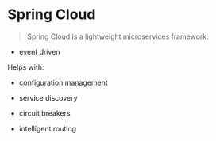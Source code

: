 # Spring Cloud

> Spring Cloud is a lightweight microservices framework.

 

- event driven

 

Helps with:

- configuration management

- service discovery

- circuit breakers

- intelligent routing

 